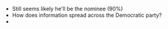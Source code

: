 - Still seems likely he'll be the nominee (90%)
- How does information spread across the Democratic party?
-